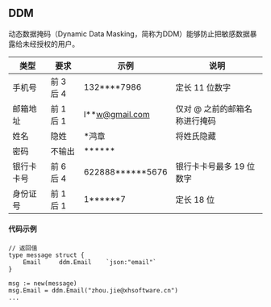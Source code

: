 ## DDM

动态数据掩码（Dynamic Data Masking，简称为DDM）能够防止把敏感数据暴露给未经授权的用户。

| 类型 | 要求 | 示例 | 说明
| ---- | ---- | ---- | ---- 
| 手机号 | 前 3 后 4 | 132****7986 | 定长 11 位数字
| 邮箱地址 | 前 1 后 1 | l**w@gmail.com | 仅对 @ 之前的邮箱名称进行掩码
| 姓名 | 隐姓 | *鸿章 | 将姓氏隐藏
| 密码 | 不输出 | ****** | 
| 银行卡卡号 | 前 6 后 4 | 622888******5676 | 银行卡卡号最多 19 位数字
| 身份证号 | 前 1 后 1 | 1******7 | 定长 18 位

#### 代码示例

```
// 返回值
type message struct {
	Email     ddm.Email    `json:"email"`
}

msg := new(message)
msg.Email = ddm.Email("zhou.jie@xhsoftware.cn")
...

```
